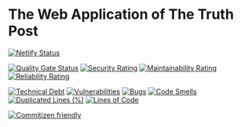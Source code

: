 # The Web Application of The Truth Post

[![Netlify Status](https://api.netlify.com/api/v1/badges/1ac6fba1-cc68-446a-92d9-b9c7cd22b329/deploy-status)](https://app.netlify.com/sites/truthpost/deploys)

[![Quality Gate Status](https://sonarcloud.io/api/project_badges/measure?project=proveuswrong_webapp-news&metric=alert_status)](https://sonarcloud.io/summary/new_code?id=proveuswrong_webapp-news)
[![Security Rating](https://sonarcloud.io/api/project_badges/measure?project=proveuswrong_webapp-news&metric=security_rating)](https://sonarcloud.io/summary/new_code?id=proveuswrong_webapp-news)
[![Maintainability Rating](https://sonarcloud.io/api/project_badges/measure?project=proveuswrong_webapp-news&metric=sqale_rating)](https://sonarcloud.io/summary/new_code?id=proveuswrong_webapp-news)
[![Reliability Rating](https://sonarcloud.io/api/project_badges/measure?project=proveuswrong_webapp-news&metric=reliability_rating)](https://sonarcloud.io/summary/new_code?id=proveuswrong_webapp-news)

[![Technical Debt](https://sonarcloud.io/api/project_badges/measure?project=proveuswrong_webapp-news&metric=sqale_index)](https://sonarcloud.io/summary/new_code?id=proveuswrong_webapp-news)
[![Vulnerabilities](https://sonarcloud.io/api/project_badges/measure?project=proveuswrong_webapp-news&metric=vulnerabilities)](https://sonarcloud.io/summary/new_code?id=proveuswrong_webapp-news)
[![Bugs](https://sonarcloud.io/api/project_badges/measure?project=proveuswrong_webapp-news&metric=bugs)](https://sonarcloud.io/summary/new_code?id=proveuswrong_webapp-news)
[![Code Smells](https://sonarcloud.io/api/project_badges/measure?project=proveuswrong_webapp-news&metric=code_smells)](https://sonarcloud.io/summary/new_code?id=proveuswrong_webapp-news)
[![Duplicated Lines (%)](https://sonarcloud.io/api/project_badges/measure?project=proveuswrong_webapp-news&metric=duplicated_lines_density)](https://sonarcloud.io/summary/new_code?id=proveuswrong_webapp-news)
[![Lines of Code](https://sonarcloud.io/api/project_badges/measure?project=proveuswrong_webapp-news&metric=ncloc)](https://sonarcloud.io/summary/new_code?id=proveuswrong_webapp-news)

[![Commitizen friendly](https://img.shields.io/badge/commitizen-friendly-brightgreen.svg)](http://commitizen.github.io/cz-cli/)
